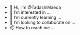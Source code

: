 - 👋 Hi, I’m @TadashiMaeda
- 👀 I’m interested in ...
- 🌱 I’m currently learning ...
- 💞️ I’m looking to collaborate on ...
- 📫 How to reach me ...

<!---
TadashiMaeda/TadashiMaeda is a ✨ special ✨ repository because its `README.md` (this file) appears on your GitHub profile.
You can click the Preview link to take a look at your changes.
--->

